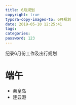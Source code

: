 ```yaml
---
title: 6月规划
copyright: true
typora-copy-images-to: 6月规划
date: 2019-05-10 12:25:41
tags:
categories:
password: 123
---
```


纪录6月份工作及出行规划
<!--more-->

# 端午

- 秦皇岛
- 连云港





